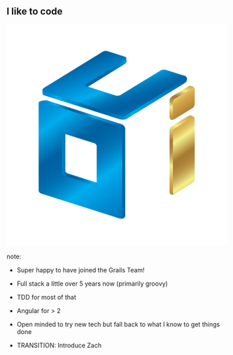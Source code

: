 ##  I like to code

![OCI-Logo](img/oci-logo-circle.png "Happy to have joined the Grails team!")

note:
- Super happy to have joined the Grails Team!
- Full stack a little over 5 years now (primarily groovy)
- TDD for most of that
- Angular for  > 2
- Open minded to try new tech but fall back to what I know to get things done
	
- TRANSITION: Introduce Zach